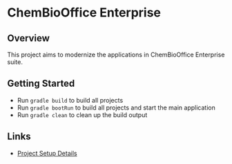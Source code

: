 # ChemBioOffice Enterprise

## Overview
This project aims to modernize the applications in ChemBioOffice Enterprise suite.

## Getting Started
  * Run `gradle build` to build all projects
  * Run `gradle bootRun` to build all projects and start the main application
  * Run `gradle clean` to clean up the build output

## Links
  * [Project Setup Details](docs/project-setup.md)